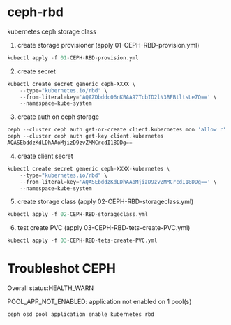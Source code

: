 # ceph-rbd
kubernetes ceph storage class

1. create storage provisioner (apply 01-CEPH-RBD-provision.yml)
```groovy
kubectl apply -f 01-CEPH-RBD-provision.yml
```

2. create secret
```groovy
kubectl create secret generic ceph-XXXX \
    --type="kubernetes.io/rbd" \
    --from-literal=key='AQAZDbddc06nKBAA97TcbID2lN3BFBtltsLe7Q==' \
    --namespace=kube-system
```
    
3. create auth on ceph storage
```groovy
ceph --cluster ceph auth get-or-create client.kubernetes mon 'allow r' osd 'allow rwx pool=kubernetes'
ceph --cluster ceph auth get-key client.kubernetes
AQASEbddzKdLDhAAoMjizD9zvZMMCrcdI18DDg==
```

4. create client secret
```groovy
kubectl create secret generic ceph-XXXX-kubernetes \
    --type="kubernetes.io/rbd" \
    --from-literal=key='AQASEbddzKdLDhAAoMjizD9zvZMMCrcdI18DDg==' \
    --namespace=kube-system
```

5. create storage class (apply 02-CEPH-RBD-storageclass.yml) 
```groovy
kubectl apply -f 02-CEPH-RBD-storageclass.yml
```
6. test create PVC (apply 03-CEPH-RBD-tets-create-PVC.yml)
```groovy
kubectl apply -f 03-CEPH-RBD-tets-create-PVC.yml
```

# Troubleshot CEPH
 Overall status:HEALTH_WARN
 
 POOL_APP_NOT_ENABLED: application not enabled on 1 pool(s)
```groovy
ceph osd pool application enable kubernetes rbd
```

